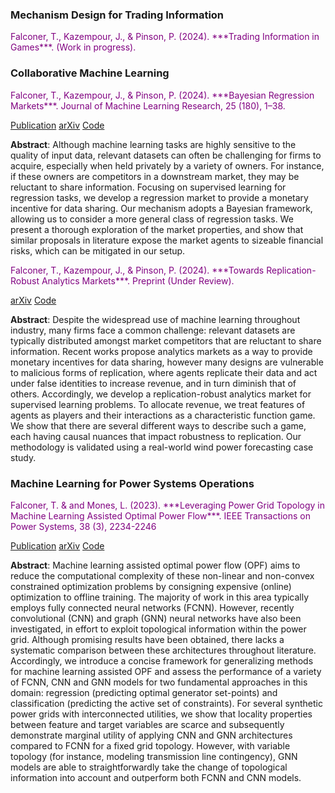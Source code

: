 


### Mechanism Design for Trading Information

<span style="color:purple">
    Falconer, T., Kazempour, J., & Pinson, P. (2024). ***Trading Information in Games***. (Work in progress).
</span>

### Collaborative Machine Learning

<span style="color:purple">
    Falconer, T., Kazempour, J., & Pinson, P. (2024). ***Bayesian Regression Markets***. Journal of Machine Learning Research, 25 (180), 1–38.
</span>

<a class="nav-link" href="https://www.jmlr.org/papers/v25/23-1385.html">Publication</a>
<a class="nav-link" href="https://arxiv.org/abs/2310.14992">arXiv</a>
<a class="nav-link" href="https://github.com/tdfalc/regression-markets">Code</a>

**Abstract**: Although machine learning tasks are highly sensitive to the quality of input data, relevant datasets can often be challenging for firms to acquire, especially when held privately by a variety of owners. For instance, if these owners are competitors in a downstream market, they may be reluctant to share information. Focusing on supervised learning for regression tasks, we develop a regression market to provide a monetary incentive for data sharing. Our mechanism adopts a Bayesian framework, allowing us to consider a more general class of regression tasks. We present a thorough exploration of the market properties, and show that similar proposals in literature expose the market agents to sizeable financial risks, which can be mitigated in our setup.

<span style="color:purple">
    Falconer, T., Kazempour, J., & Pinson, P. (2024). ***Towards Replication-Robust Analytics Markets***. Preprint (Under Review).
</span>

<a class="nav-link" href="https://arxiv.org/abs/2310.06000">arXiv</a>
<a class="nav-link" href="https://github.com/tdfalc/regression-markets">Code</a>

**Abstract**: Despite the widespread use of machine learning throughout industry, many firms face a common challenge: relevant datasets are typically distributed amongst market competitors that are reluctant to share information. Recent works propose analytics markets as a way to provide monetary incentives for data sharing, however many designs are vulnerable to malicious forms of replication, where agents replicate their data and act under false identities to increase revenue, and in turn diminish that of others. Accordingly, we develop a replication-robust analytics market for supervised learning problems. To allocate revenue, we treat features of agents as players and their interactions as a characteristic function game. We show that there are several different ways to describe such a game, each having causal nuances that impact robustness to replication. Our methodology is validated using a real-world wind power forecasting case study.

### Machine Learning for Power Systems Operations

<span style="color:purple">
    Falconer, T. & and Mones, L. (2023). ***Leveraging Power Grid Topology in Machine Learning Assisted Optimal Power Flow***. IEEE Transactions on Power Systems, 38 (3), 2234-2246
</span>

<a class="nav-link" href="https://ieeexplore.ieee.org/abstract/document/9810496">Publication</a>
<a class="nav-link" href="https://arxiv.org/abs/2110.00306">arXiv</a>
<a class="nav-link" href="https://github.com/tdfalc/MLOPF.jl">Code</a>

**Abstract**: Machine learning assisted optimal power flow (OPF) aims to reduce the computational complexity of these non-linear and non-convex constrained optimization problems by consigning expensive (online) optimization to offline training. The majority of work in this area typically employs fully connected neural networks (FCNN). However, recently convolutional (CNN) and graph (GNN) neural networks have also been investigated, in effort to exploit topological information within the power grid. Although promising results have been obtained, there lacks a systematic comparison between these architectures throughout literature. Accordingly, we introduce a concise framework for generalizing methods for machine learning assisted OPF and assess the performance of a variety of FCNN, CNN and GNN models for two fundamental approaches in this domain: regression (predicting optimal generator set-points) and classification (predicting the active set of constraints). For several synthetic power grids with interconnected utilities, we show that locality properties between feature and target variables are scarce and subsequently demonstrate marginal utility of applying CNN and GNN architectures compared to FCNN for a fixed grid topology. However, with variable topology (for instance, modeling transmission line contingency), GNN models are able to straightforwardly take the change of topological information into account and outperform both FCNN and CNN models.
